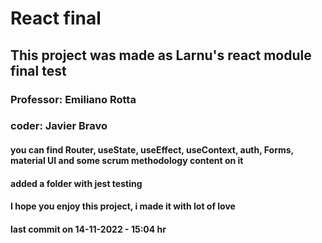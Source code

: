 # React final
## This project was made as Larnu's react module final test
### Professor: Emiliano Rotta
### coder: Javier Bravo
#### you can find Router, useState, useEffect, useContext, auth, Forms, material UI and some scrum methodology content on it
#### added a folder with jest testing
#### I hope you enjoy this project, i made it with lot of love
#### last commit on 14-11-2022 - 15:04 hr

